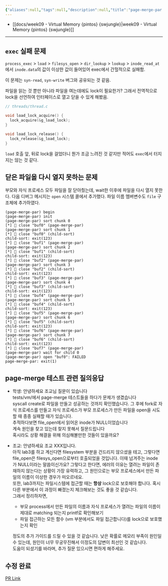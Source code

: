```yaml
---
{"aliases":null,"tags":null,"description":null,"title":"page-merge-par debugging {pintos}{swjungle}","created":"2023-10-20T15:56:25","updated":"2023-10-20T23:06:36","dg-publish":true,"permalink":"/docs/page-merge-par debugging {pintos}{swjungle}/","dgPassFrontmatter":true}
---
```


- [[docs/week09 - Virtual Memory {pintos} {swjungle}\|week09 - Virtual Memory {pintos} {swjungle}]]
___

## `exec` 실패 문제

`process_exec` > `load` > `filesys_open` > `dir_lookup` > `lookup` > `inode_read_at` 에서 `inode.data`의 값이 이상한 값이 들어있어 exec에서 간헐적으로 실패함.

이 문제는 `syn-read`, `syn-write` 버그와 공유되는 것 같음.

파일을 읽는 것 뿐만 아니라 파일을 여는데에도 lock이 필요한가? 그래서 전역적으로 lock을 선언하여 인터페이스로 열고 닫을 수 있게 해봤음.

```c
// threads/thread.c

void load_lock_acquire() {
  lock_acquire(&g_load_lock);
}

void load_lock_release() {
  lock_release(&g_load_lock);
}

```

`load` 호출 앞, 뒤로 lock을 걸었더니 뭔가 조금 느려진 것 같지만 적어도 `exec`에서 터지지는 않는 것 같다.

## 닫은 파일을 다시 열지 못하는 문제

부모와 자식 프로세스 모두 파일을 잘 닫아줬는데, wait한 이후에 파일을 다시 열지 못한다. 다음 디버그 메시지는 `open` 시스템 콜에서 추가했다. 파일 이름 멤버변수도 `file` 구조체에 추가하였다.

```
(page-merge-par) begin
(page-merge-par) init
(page-merge-par) sort chunk 0
[*] 📴 close "buf0" (page-merge-par)
(page-merge-par) sort chunk 1
[*] 📴 close "buf0" (child-sort)
child-sort: exit(123)
[*] 📴 close "buf1" (page-merge-par)
(page-merge-par) sort chunk 2
[*] 📴 close "buf1" (child-sort)
child-sort: exit(123)
[*] 📴 close "buf2" (page-merge-par)
(page-merge-par) sort chunk 3
[*] 📴 close "buf2" (child-sort)
child-sort: exit(123)
[*] 📴 close "buf3" (page-merge-par)
(page-merge-par) sort chunk 4
[*] 📴 close "buf3" (child-sort)
child-sort: exit(123)
[*] 📴 close "buf4" (page-merge-par)
(page-merge-par) sort chunk 5
[*] 📴 close "buf4" (child-sort)
child-sort: exit(123)
[*] 📴 close "buf5" (page-merge-par)
(page-merge-par) sort chunk 6
[*] 📴 close "buf5" (child-sort)
child-sort: exit(123)
[*] 📴 close "buf6" (page-merge-par)
(page-merge-par) sort chunk 7
[*] 📴 close "buf6" (child-sort)
child-sort: exit(123)
[*] 📴 close "buf7" (page-merge-par)
(page-merge-par) wait for child 0
(page-merge-par) open "buf0": FAILED
page-merge-par: exit(1)
```

## page-merge 테스트 관련 질의응답

- 학생: 안녕하세요 조교님 질문이 있습니다  
    tests/vm/에서 page-merge 테스트들을 하다가 문제가 생겼습니다  
    syscall create로 파일을 만들고 성공하는 것까지 확인했습니다. 그 후에 fork로 자식 프로세스를 만들고 자식 프로세스가 부모 프로세스가 만든 파일을 open을 시도할 때 종종 실패할 때가 있습니다.  
    추적하다보면 file_open에서 읽어온 inode가 NULL이었습니다  
    계속 원인을 찾고 있는데 찾지 못해서 질문드립니다  
    혹시라도 상황 해결을 위해 의심해볼만한 것들이 있을까요?
    
- 조교: 안녕하세요 조교 XXX입니다.  
    아직 lab3를 하고 계신다면 filesystem 부분을 건드리지 않으셨을 테고, 그렇다면 file_open은 filesys_open으로부터 호출되었을 것입니다. 이때 넘겨주는 inode 가 NULL이라는 말씀이신가요? 그렇다고 한다면, 에러의 이유는 열려는 파일이 존재하지 않는다는 상황이 가장 유력하고, 그 원인으로는 부모 프로세스에서 만든 파일의 이름이 이상한 경우가 떠오르네요.  
    또한, lab3까지는 파일시스템에 접근할 때는 **항상** lock으로 보호해야 합니다. 혹시 다른 부분에서 이 과정이 빠졌는지 체크해보는 것도 좋을 것 같습니다.  
    그래서 정리하자면,
    
    - 부모 process에서 만든 파일의 이름과 자식 프로세스가 열려는 파일의 이름이 제대로 matching 되는지 printf로 확인해보기
    - 파일 접근하는 모든 함수 (vm 부분에서도 파일 접근합니다)를 lock으로 보호했는지 확인
    
    정도의 추가 가이드를 드릴 수 있을 것 같습니다. 낮은 확률로 메모리 부족이 원인일 수 있는데, 원인이 너무 무궁무진해서 이정도의 답변이 최선인 것 같습니다.  
    도움이 되셨기를 바라며, 추가 질문 있으시면 편하게 해주세요.

## 수정 완료

[PR Link](https://github.com/ChoiWheatley/swjungle-week07-09/pull/76)
